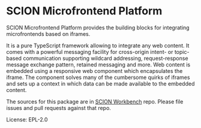 SCION Microfrontend Platform
============================

SCION Microfrontend Platform provides the building blocks for integrating microfrontends based on iframes.

It is a pure TypeScript framework allowing to integrate any web content. It comes with a powerful messaging facility for
cross-origin intent- or topic-based communication supporting wildcard addressing, request-response message exchange pattern,
retained messaging and more. Web content is embedded using a responsive web component which encapsulates the iframe.
The component solves many of the cumbersome quirks of iframes and sets up a context in which data can be made available
to the embedded content.

The sources for this package are in [SCION Workbench](https://github.com/SchweizerischeBundesbahnen/scion-workbench) repo. Please file issues and pull requests against that repo.

License: EPL-2.0
